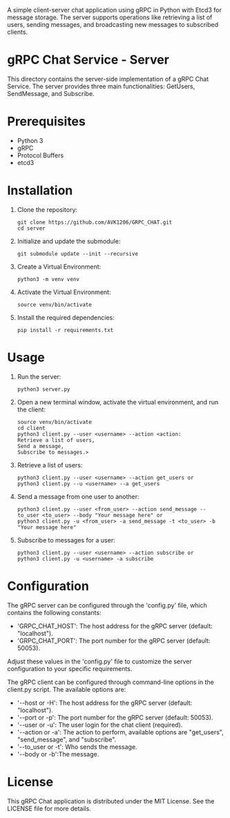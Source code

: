 A simple client-server chat application using gRPC in Python with Etcd3 for message storage. The server supports operations like retrieving a list of users, sending messages, and broadcasting new messages to subscribed clients.

# gRPC Chat Service - Server

This directory contains the server-side implementation of a gRPC Chat Service. The server provides three main functionalities: GetUsers, SendMessage, and Subscribe.

# Prerequisites

- Python 3
- gRPC
- Protocol Buffers
- etcd3

# Installation

1. Clone the repository:

    ```
    git clone https://github.com/AVK1206/GRPC_CHAT.git
    cd server
    ```
    
2. Initialize and update the submodule:

   ```
   git submodule update --init --recursive
   ```
   
3. Create a Virtual Environment:
   
   ```
   python3 -m venv venv
   ```
   
4. Activate the Virtual Environment:
   
   ```
   source venv/bin/activate
   ```

5. Install the required dependencies:

    ```
    pip install -r requirements.txt
    ```
   
# Usage

1. Run the server:

   ```
   python3 server.py
   ```

2. Open a new terminal window, activate the virtual environment, and run the client:
   
   ```
   source venv/bin/activate
   cd client
   python3 client.py --user <username> --action <action: 
   Retrieve a list of users,
   Send a message,
   Subscribe to messages.>
   ```
   
3. Retrieve a list of users:
   
   ```
   python3 client.py --user <username> --action get_users or
   python3 client.py --u <username> --a get_users
   ```
   
4. Send a message from one user to another:
   
   ```
   python3 client.py --user <from_user> --action send_message --to_user <to_user> --body "Your message here" or
   python3 client.py -u <from_user> -a send_message -t <to_user> -b "Your message here" 
   ```
   
5. Subscribe to messages for a user:
   
   ```
   python3 client.py --user <username> --action subscribe or 
   python3 client.py -u <username> -a subscribe
   ```
   
# Configuration

The gRPC server can be configured through the 'config.py' file, which contains the following constants:

- 'GRPC_CHAT_HOST': The host address for the gRPC server (default: "localhost").
- 'GRPC_CHAT_PORT': The port number for the gRPC server (default: 50053).

Adjust these values in the 'config.py' file to customize the server configuration to your specific requirements.

The gRPC client can be configured through command-line options in the client.py script. The available options are:

- '--host or -H': The host address for the gRPC server (default: "localhost").
- '--port or -p': The port number for the gRPC server (default: 50053).
- '--user or -u': The user login for the chat client (required).
- '--action or -a': The action to perform, available options are "get_users", "send_message", and "subscribe".
- '--to_user or -t': Who sends the message.
- '--body or -b':The message.


# License
This gRPC Chat application is distributed under the MIT License. See the LICENSE file for more details.
